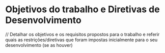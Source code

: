 
# Objetivos do trabalho e Diretivas de Desenvolvimento

// Detalhar os objetivos e os requisitos propostos para o trabalho e referir quais as restrições/diretivas que foram impostas inicialmente para o seu desenvolvimento (se as houver)
